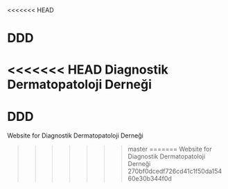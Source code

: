 <<<<<<< HEAD
# DDD
<<<<<<< HEAD
Diagnostik Dermatopatoloji Derneği
=======
# DDD
Website for Diagnostik Dermatopatoloji Derneği
>>>>>>> master
=======
Website for Diagnostik Dermatopatoloji Derneği
>>>>>>> 270bf0dcedf726cd41c1f50da15460e30b344f0d
